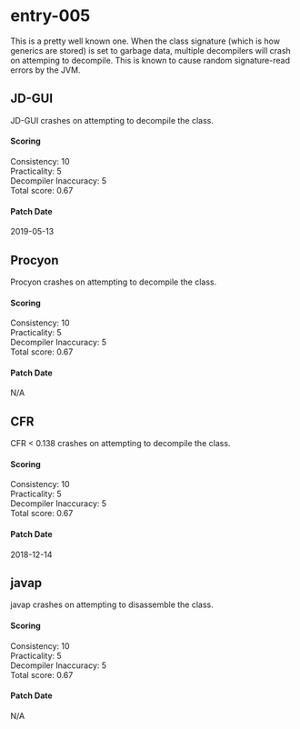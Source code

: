 # entry-005
This is a pretty well known one. When the class signature (which is how generics are stored) is set
to garbage data, multiple decompilers will crash on attemping to decompile. This is known to cause
random signature-read errors by the JVM.

## JD-GUI
JD-GUI crashes on attempting to decompile the class.

#### Scoring
Consistency: 10  
Practicality: 5  
Decompiler Inaccuracy: 5  
Total score: 0.67  

#### Patch Date
2019-05-13

## Procyon
Procyon crashes on attempting to decompile the class.

#### Scoring
Consistency: 10  
Practicality: 5  
Decompiler Inaccuracy: 5  
Total score: 0.67  

#### Patch Date
N/A

## CFR
CFR &lt; 0.138 crashes on attempting to decompile the class.

#### Scoring
Consistency: 10  
Practicality: 5  
Decompiler Inaccuracy: 5  
Total score: 0.67  

#### Patch Date
2018-12-14

## javap
javap crashes on attempting to disassemble the class.

#### Scoring
Consistency: 10  
Practicality: 5  
Decompiler Inaccuracy: 5  
Total score: 0.67  

#### Patch Date
N/A